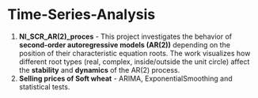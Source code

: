 # Time-Series-Analysis
1) **NI_SCR_AR(2)_proces** - This project investigates the behavior of **second-order autoregressive models (AR(2))** depending on the position of their characteristic equation roots.   The work visualizes how different root types (real, complex, inside/outside the unit circle) affect the **stability** and **dynamics** of the AR(2) process.
2) **Selling prices of Soft wheat** - ARIMA, ExponentialSmoothing and statistical tests.

